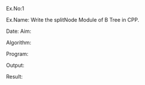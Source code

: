 
Ex.No:1

Ex.Name: Write the splitNode Module of B Tree in CPP.

Date:
 Aim:


Algorithm:





Program:



Output:



 Result:


